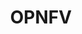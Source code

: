 ---
image:
  featured: 'true'
  path: /assets/images/projects/opnfv.png
permalink: /engineering/projects/opnfv/
project_link_name: opnfv
project_url: https://www.opnfv.org/
statsAvailable: 'false'
title: OPNFV
---